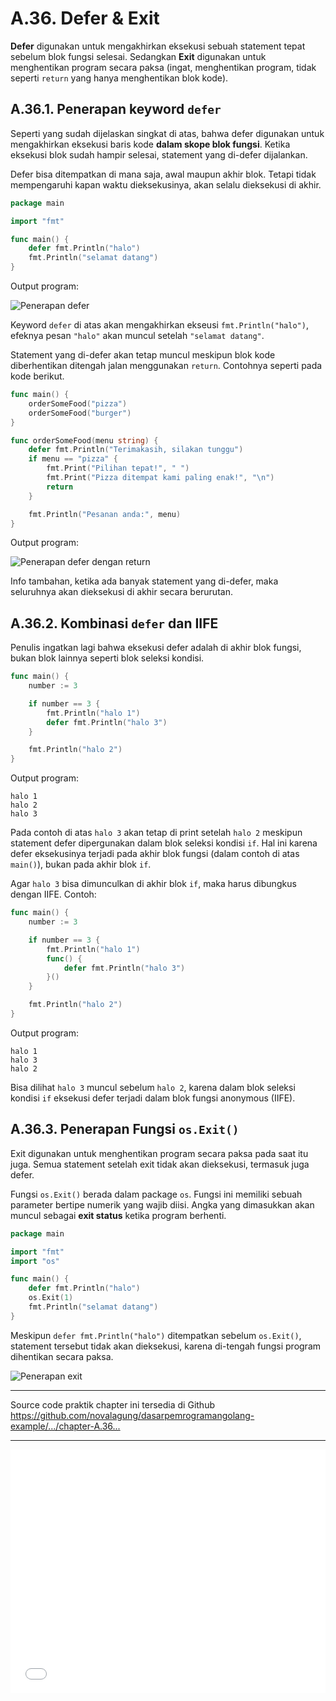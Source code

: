# A.36. Defer & Exit

**Defer** digunakan untuk mengakhirkan eksekusi sebuah statement tepat sebelum blok fungsi selesai. Sedangkan **Exit** digunakan untuk menghentikan program secara paksa (ingat, menghentikan program, tidak seperti `return` yang hanya menghentikan blok kode).

## A.36.1. Penerapan keyword `defer`

Seperti yang sudah dijelaskan singkat di atas, bahwa defer digunakan untuk mengakhirkan eksekusi baris kode **dalam skope blok fungsi**. Ketika eksekusi blok sudah hampir selesai, statement yang di-defer dijalankan.

Defer bisa ditempatkan di mana saja, awal maupun akhir blok. Tetapi tidak mempengaruhi kapan waktu dieksekusinya, akan selalu dieksekusi di akhir.

```go
package main

import "fmt"

func main() {
    defer fmt.Println("halo")
    fmt.Println("selamat datang")
}
```

Output program:

![Penerapan <code>defer</code>](images/A_defer_exit_1_defer.png)

Keyword `defer` di atas akan mengakhirkan ekseusi `fmt.Println("halo")`, efeknya pesan `"halo"` akan muncul setelah `"selamat datang"`.

Statement yang di-defer akan tetap muncul meskipun blok kode diberhentikan ditengah jalan menggunakan `return`. Contohnya seperti pada kode berikut.

```go
func main() {
    orderSomeFood("pizza")
    orderSomeFood("burger")
}

func orderSomeFood(menu string) {
    defer fmt.Println("Terimakasih, silakan tunggu")
    if menu == "pizza" {
        fmt.Print("Pilihan tepat!", " ")
        fmt.Print("Pizza ditempat kami paling enak!", "\n")
        return
    }

    fmt.Println("Pesanan anda:", menu)
}
```

Output program:

![Penerapan <code>defer</code> dengan <code>return</code>](images/A_defer_exit_2_defer_return.png)

Info tambahan, ketika ada banyak statement yang di-defer, maka seluruhnya akan dieksekusi di akhir secara berurutan.

## A.36.2. Kombinasi `defer` dan IIFE

Penulis ingatkan lagi bahwa eksekusi defer adalah di akhir blok fungsi, bukan blok lainnya seperti blok seleksi kondisi.

```go
func main() {
    number := 3

    if number == 3 {
        fmt.Println("halo 1")
        defer fmt.Println("halo 3")
    }

    fmt.Println("halo 2")
}
```

Output program:

```
halo 1
halo 2
halo 3
```

Pada contoh di atas `halo 3` akan tetap di print setelah `halo 2` meskipun statement defer dipergunakan dalam blok seleksi kondisi `if`. Hal ini karena defer eksekusinya terjadi pada akhir blok fungsi (dalam contoh di atas `main()`), bukan pada akhir blok `if`.

Agar `halo 3` bisa dimunculkan di akhir blok `if`, maka harus dibungkus dengan IIFE. Contoh:

```go
func main() {
    number := 3

    if number == 3 {
        fmt.Println("halo 1")
        func() {
            defer fmt.Println("halo 3")
        }()
    }

    fmt.Println("halo 2")
}
```

Output program:

```
halo 1
halo 3
halo 2
```

Bisa dilihat `halo 3` muncul sebelum `halo 2`, karena dalam blok seleksi kondisi `if` eksekusi defer terjadi dalam blok fungsi anonymous (IIFE).

## A.36.3. Penerapan Fungsi `os.Exit()`

Exit digunakan untuk menghentikan program secara paksa pada saat itu juga. Semua statement setelah exit tidak akan dieksekusi, termasuk juga defer.

Fungsi `os.Exit()` berada dalam package `os`. Fungsi ini memiliki sebuah parameter bertipe numerik yang wajib diisi. Angka yang dimasukkan akan muncul sebagai **exit status** ketika program berhenti.

```go
package main

import "fmt"
import "os"

func main() {
    defer fmt.Println("halo")
    os.Exit(1)
    fmt.Println("selamat datang")
}
```

Meskipun `defer fmt.Println("halo")` ditempatkan sebelum `os.Exit()`, statement tersebut tidak akan dieksekusi, karena di-tengah fungsi program dihentikan secara paksa.

![Penerapan <code>exit</code>](images/A_defer_exit_3_exit.png)

---

<div class="source-code-link">
    <div class="source-code-link-message">Source code praktik chapter ini tersedia di Github</div>
    <a href="https://github.com/novalagung/dasarpemrogramangolang-example/tree/master/chapter-A.36-defer-exit">https://github.com/novalagung/dasarpemrogramangolang-example/.../chapter-A.36...</a>
</div>

---

<iframe src="partial/ebooks.html" width="100%" height="390px" frameborder="0" scrolling="no"></iframe>
